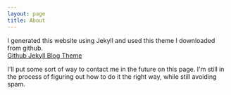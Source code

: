 ```yaml
---
layout: page
title: About
---
```

I generated this website using Jekyll and used this theme I downloaded from github.
<br>[Github Jekyll Blog Theme](https://github.com/tocttou/hacker-blog)

I'll put some sort of way to contact me in the future on this page. I'm still in the process of figuring out how to do it the right way, while still avoiding spam.

